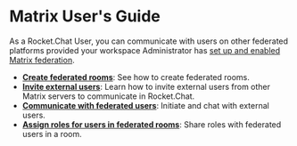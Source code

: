 # Matrix User's Guide

As a Rocket.Chat User, you can communicate with users on other federated platforms provided your workspace Administrator has [set up and enabled Matrix federation](../matrix-admin-guide/).

* [**Create federated rooms**](create-a-federated-rooms.md): See how to create federated rooms.
* [**Invite external users**](invite-external-users-to-your-rocket.chat-server.md): Learn how to invite external users from other Matrix servers to communicate in Rocket.Chat.
* [**Communicate with federated users**](communicate-with-a-federated-user.md): Initiate and chat with external users.
* [**Assign roles for users in federated rooms**](assign-roles-for-users-in-federated-rooms.md): Share roles with federated users in a room.
